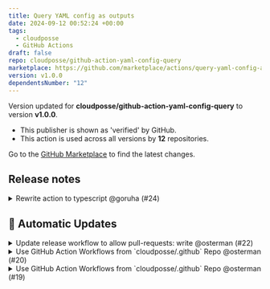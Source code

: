 ```yaml
---
title: Query YAML config as outputs
date: 2024-09-12 00:52:24 +00:00
tags:
  - cloudposse
  - GitHub Actions
draft: false
repo: cloudposse/github-action-yaml-config-query
marketplace: https://github.com/marketplace/actions/query-yaml-config-as-outputs
version: v1.0.0
dependentsNumber: "12"
---
```



Version updated for **cloudposse/github-action-yaml-config-query** to version **v1.0.0**.
- This publisher is shown as 'verified' by GitHub.
- This action is used across all versions by **12** repositories.

Go to the [GitHub Marketplace](https://github.com/marketplace/actions/query-yaml-config-as-outputs) to find the latest changes.

## Release notes

<details>
  <summary>Rewrite action to typescript @goruha (#24)</summary>
  ## what
* Rewrite action from docker-backed to typescript 

## why
* Do not build a docker image to avoid hitting hub.docker.com
* Improve performance


## Migration `v0` to `v1`

There is an issue [The query contains `true` or `false` fails with an error](https://github.com/alexxander/jq-tools/issues/4). 
A workaround is to use a quote around `"true" and `"false" in a query.

To migrate from `v0` to `v1`, quote all `true` and `false` in your queries. 
Ex.:  `query: .true` replace with `query: ."true"`

Pay attention that substitutions in GitHub actions could also resolved as `true` or `false` and have to be quoted.

Ex.:  `query: .${{ inputs.from == '' }}` replace with `query: ."${{ inputs.from == '' }}"`





</details>


## 🤖 Automatic Updates

<details>
  <summary>Update release workflow to allow pull-requests: write @osterman (#22)</summary>
  ## what
- Update workflow (`.github/workflows/release.yaml`) to have permission to comment on PR

## why
- Add comment to PR when it is released

</details>

<details>
  <summary>Use GitHub Action Workflows from `cloudposse/.github` Repo @osterman (#20)</summary>
  ## what
- Update workflows (`.github/workflows/settings.yaml`) to use shared workflows from `.github` repo

## why
- Reduce nested levels of reusable workflows

</details>

<details>
  <summary>Use GitHub Action Workflows from `cloudposse/.github` Repo @osterman (#19)</summary>
  ## what
- Update workflows (`.github/workflows/settings.yaml`)

## why
- Support new readme generation workflow.
- Generate banners

</details>

